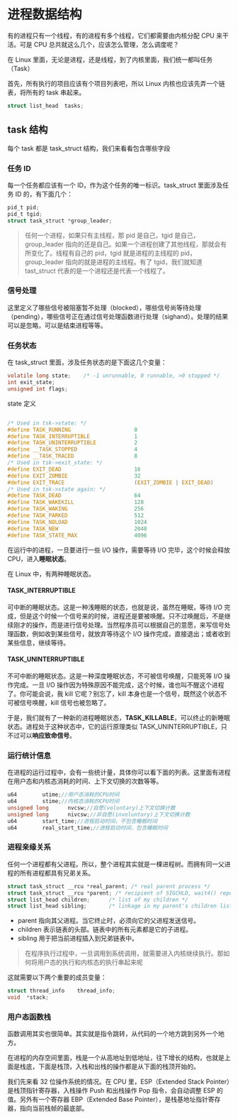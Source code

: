 # 进程数据结构

有的进程只有一个线程，有的进程有多个线程，它们都需要由内核分配 CPU 来干活。可是 CPU 总共就这么几个，应该怎么管理，怎么调度呢？

在 Linux 里面，无论是进程，还是线程，到了内核里面，我们统一都叫任务（Task）

首先，所有执行的项目应该有个项目列表吧，所以 Linux 内核也应该先弄一个链表，将所有的 task 串起来。

```c
struct list_head  tasks;
```

## task 结构

每个 task 都是 task_struct 结构，我们来看看包含哪些字段

### 任务 ID

每一个任务都应该有一个 ID，作为这个任务的唯一标识。task_struct 里面涉及任务 ID 的，有下面几个：

```c
pid_t pid;
pid_t tgid;
struct task_struct *group_leader;
```

> 任何一个进程，如果只有主线程，那 pid 是自己，tgid 是自己，group_leader 指向的还是自己。如果一个进程创建了其他线程，那就会有所变化了。线程有自己的 pid，tgid 就是进程的主线程的 pid，group_leader 指向的就是进程的主线程。有了 tgid，我们就知道 tast_struct 代表的是一个进程还是代表一个线程了。

### 信号处理

这里定义了哪些信号被阻塞暂不处理（blocked），哪些信号尚等待处理（pending），哪些信号正在通过信号处理函数进行处理（sighand）。处理的结果可以是忽略，可以是结束进程等等。

### 任务状态

在 task_struct 里面，涉及任务状态的是下面这几个变量：

```c
volatile long state;    /* -1 unrunnable, 0 runnable, >0 stopped */
int exit_state;
unsigned int flags;
```

state 定义

```c

/* Used in tsk->state: */
#define TASK_RUNNING                    0
#define TASK_INTERRUPTIBLE              1
#define TASK_UNINTERRUPTIBLE            2
#define __TASK_STOPPED                  4
#define __TASK_TRACED                   8
/* Used in tsk->exit_state: */
#define EXIT_DEAD                       16
#define EXIT_ZOMBIE                     32
#define EXIT_TRACE                      (EXIT_ZOMBIE | EXIT_DEAD)
/* Used in tsk->state again: */
#define TASK_DEAD                       64
#define TASK_WAKEKILL                   128
#define TASK_WAKING                     256
#define TASK_PARKED                     512
#define TASK_NOLOAD                     1024
#define TASK_NEW                        2048
#define TASK_STATE_MAX                  4096
```

在运行中的进程，一旦要进行一些 I/O 操作，需要等待 I/O 完毕，这个时候会释放 CPU，进入**睡眠状态**。

在 Linux 中，有两种睡眠状态。

#### TASK_INTERRUPTIBLE

可中断的睡眠状态。这是一种浅睡眠的状态，也就是说，虽然在睡眠，等待 I/O 完成，但是这个时候一个信号来的时候，进程还是要被唤醒。只不过唤醒后，不是继续刚才的操作，而是进行信号处理。当然程序员可以根据自己的意愿，来写信号处理函数，例如收到某些信号，就放弃等待这个 I/O 操作完成，直接退出；或者收到某些信息，继续等待。

#### TASK_UNINTERRUPTIBLE

不可中断的睡眠状态。这是一种深度睡眠状态，不可被信号唤醒，只能死等 I/O 操作完成。一旦 I/O 操作因为特殊原因不能完成，这个时候，谁也叫不醒这个进程了。你可能会说，我 kill 它呢？别忘了，kill 本身也是一个信号，既然这个状态不可被信号唤醒，kill 信号也被忽略了。

于是，我们就有了一种新的进程睡眠状态，**TASK_KILLABLE**，可以终止的新睡眠状态。进程处于这种状态中，它的运行原理类似 TASK_UNINTERRUPTIBLE，只不过可以**响应致命信号**。

### 运行统计信息

在进程的运行过程中，会有一些统计量，具体你可以看下面的列表。这里面有进程在用户态和内核态消耗的时间、上下文切换的次数等等。

```c
u64        utime;//用户态消耗的CPU时间
u64        stime;//内核态消耗的CPU时间
unsigned long      nvcsw;//自愿(voluntary)上下文切换计数
unsigned long      nivcsw;//非自愿(involuntary)上下文切换计数
u64        start_time;//进程启动时间，不包含睡眠时间
u64        real_start_time;//进程启动时间，包含睡眠时间
```

### 进程亲缘关系

任何一个进程都有父进程。所以，整个进程其实就是一棵进程树。而拥有同一父进程的所有进程都具有兄弟关系。

```c
struct task_struct __rcu *real_parent; /* real parent process */
struct task_struct __rcu *parent; /* recipient of SIGCHLD, wait4() reports */
struct list_head children;      /* list of my children */
struct list_head sibling;       /* linkage in my parent's children list */
```

- parent 指向其父进程。当它终止时，必须向它的父进程发送信号。
- children 表示链表的头部。链表中的所有元素都是它的子进程。
- sibling 用于把当前进程插入到兄弟链表中。

> 在程序执行过程中，一旦调用到系统调用，就需要进入内核继续执行。那如何将用户态的执行和内核态的执行串起来呢

这就需要以下两个重要的成员变量：

```c
struct thread_info    thread_info;
void  *stack;
```

### 用户态函数栈

函数调用其实也很简单。其实就是指令跳转，从代码的一个地方跳到另外一个地方。

在进程的内存空间里面，栈是一个从高地址到低地址，往下增长的结构，也就是上面是栈底，下面是栈顶，入栈和出栈的操作都是从下面的栈顶开始的。

我们先来看 32 位操作系统的情况。在 CPU 里，ESP（Extended Stack Pointer）是栈顶指针寄存器，入栈操作 Push 和出栈操作 Pop 指令，会自动调整 ESP 的值。另外有一个寄存器 EBP（Extended Base Pointer），是栈基地址指针寄存器，指向当前栈帧的最底部。
